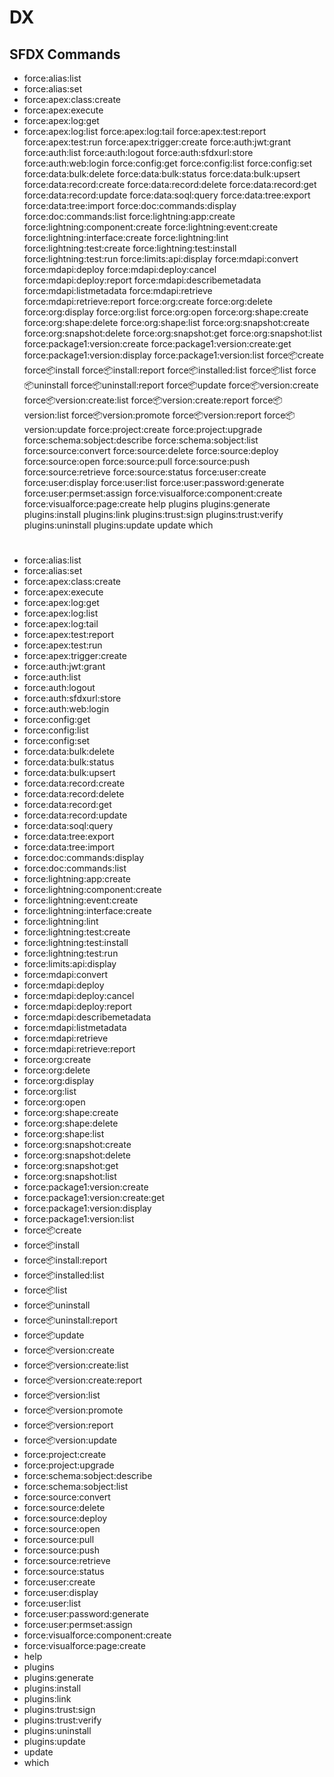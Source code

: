 # DX
## SFDX Commands
* force:alias:list
* force:alias:set
* force:apex:class:create
* force:apex:execute
* force:apex:log:get
* force:apex:log:list
force:apex:log:tail
force:apex:test:report
force:apex:test:run
force:apex:trigger:create
force:auth:jwt:grant
force:auth:list
force:auth:logout
force:auth:sfdxurl:store
force:auth:web:login
force:config:get
force:config:list
force:config:set
force:data:bulk:delete
force:data:bulk:status
force:data:bulk:upsert
force:data:record:create
force:data:record:delete
force:data:record:get
force:data:record:update
force:data:soql:query
force:data:tree:export
force:data:tree:import
force:doc:commands:display
force:doc:commands:list
force:lightning:app:create
force:lightning:component:create
force:lightning:event:create
force:lightning:interface:create
force:lightning:lint
force:lightning:test:create
force:lightning:test:install
force:lightning:test:run
force:limits:api:display
force:mdapi:convert
force:mdapi:deploy
force:mdapi:deploy:cancel
force:mdapi:deploy:report
force:mdapi:describemetadata
force:mdapi:listmetadata
force:mdapi:retrieve
force:mdapi:retrieve:report
force:org:create
force:org:delete
force:org:display
force:org:list
force:org:open
force:org:shape:create
force:org:shape:delete
force:org:shape:list
force:org:snapshot:create
force:org:snapshot:delete
force:org:snapshot:get
force:org:snapshot:list
force:package1:version:create
force:package1:version:create:get
force:package1:version:display
force:package1:version:list
force:package:create
force:package:install
force:package:install:report
force:package:installed:list
force:package:list
force:package:uninstall
force:package:uninstall:report
force:package:update
force:package:version:create
force:package:version:create:list
force:package:version:create:report
force:package:version:list
force:package:version:promote
force:package:version:report
force:package:version:update
force:project:create
force:project:upgrade
force:schema:sobject:describe
force:schema:sobject:list
force:source:convert
force:source:delete
force:source:deploy
force:source:open
force:source:pull
force:source:push
force:source:retrieve
force:source:status
force:user:create
force:user:display
force:user:list
force:user:password:generate
force:user:permset:assign
force:visualforce:component:create
force:visualforce:page:create
help
plugins
plugins:generate
plugins:install
plugins:link
plugins:trust:sign
plugins:trust:verify
plugins:uninstall
plugins:update
update
which
# 
* 	force:alias:list
* 	force:alias:set
* 	force:apex:class:create
* 	force:apex:execute
* 	force:apex:log:get
* 	force:apex:log:list
* 	force:apex:log:tail
* 	force:apex:test:report
* 	force:apex:test:run
* 	force:apex:trigger:create
* 	force:auth:jwt:grant
* 	force:auth:list
* 	force:auth:logout
* 	force:auth:sfdxurl:store
* 	force:auth:web:login
* 	force:config:get
* 	force:config:list
* 	force:config:set
* 	force:data:bulk:delete
* 	force:data:bulk:status
* 	force:data:bulk:upsert
* 	force:data:record:create
* 	force:data:record:delete
* 	force:data:record:get
* 	force:data:record:update
* 	force:data:soql:query
* 	force:data:tree:export
* 	force:data:tree:import
* 	force:doc:commands:display
* 	force:doc:commands:list
* 	force:lightning:app:create
* 	force:lightning:component:create
* 	force:lightning:event:create
* 	force:lightning:interface:create
* 	force:lightning:lint
* 	force:lightning:test:create
* 	force:lightning:test:install
* 	force:lightning:test:run
* 	force:limits:api:display
* 	force:mdapi:convert
* 	force:mdapi:deploy
* 	force:mdapi:deploy:cancel
* 	force:mdapi:deploy:report
* 	force:mdapi:describemetadata
* 	force:mdapi:listmetadata
* 	force:mdapi:retrieve
* 	force:mdapi:retrieve:report
* 	force:org:create
* 	force:org:delete
* 	force:org:display
* 	force:org:list
* 	force:org:open
* 	force:org:shape:create
* 	force:org:shape:delete
* 	force:org:shape:list
* 	force:org:snapshot:create
* 	force:org:snapshot:delete
* 	force:org:snapshot:get
* 	force:org:snapshot:list
* 	force:package1:version:create
* 	force:package1:version:create:get
* 	force:package1:version:display
* 	force:package1:version:list
* 	force:package:create
* 	force:package:install
* 	force:package:install:report
* 	force:package:installed:list
* 	force:package:list
* 	force:package:uninstall
* 	force:package:uninstall:report
* 	force:package:update
* 	force:package:version:create
* 	force:package:version:create:list
* 	force:package:version:create:report
* 	force:package:version:list
* 	force:package:version:promote
* 	force:package:version:report
* 	force:package:version:update
* 	force:project:create
* 	force:project:upgrade
* 	force:schema:sobject:describe
* 	force:schema:sobject:list
* 	force:source:convert
* 	force:source:delete
* 	force:source:deploy
* 	force:source:open
* 	force:source:pull
* 	force:source:push
* 	force:source:retrieve
* 	force:source:status
* 	force:user:create
* 	force:user:display
* 	force:user:list
* 	force:user:password:generate
* 	force:user:permset:assign
* 	force:visualforce:component:create
* 	force:visualforce:page:create
* 	help
* 	plugins
* 	plugins:generate
* 	plugins:install
* 	plugins:link
* 	plugins:trust:sign
* 	plugins:trust:verify
* 	plugins:uninstall
* 	plugins:update
* 	update
* 	which
